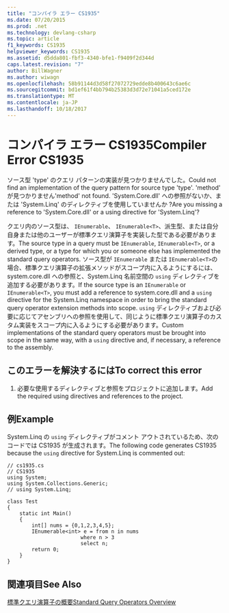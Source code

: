 ```yaml
---
title: "コンパイラ エラー CS1935"
ms.date: 07/20/2015
ms.prod: .net
ms.technology: devlang-csharp
ms.topic: article
f1_keywords: CS1935
helpviewer_keywords: CS1935
ms.assetid: d5dda801-fbf3-4340-bfe1-f9409f2d344d
caps.latest.revision: "7"
author: BillWagner
ms.author: wiwagn
ms.openlocfilehash: 58b91144d3d58f27072729edde8b400643c6ae6c
ms.sourcegitcommit: bd1ef61f4bb794b25383d3d72e71041a5ced172e
ms.translationtype: MT
ms.contentlocale: ja-JP
ms.lasthandoff: 10/18/2017
---
```

# <a name="compiler-error-cs1935"></a><span data-ttu-id="e383e-102">コンパイラ エラー CS1935</span><span class="sxs-lookup"><span data-stu-id="e383e-102">Compiler Error CS1935</span></span>
<span data-ttu-id="e383e-103">ソース型 'type' のクエリ パターンの実装が見つかりませんでした。</span><span class="sxs-lookup"><span data-stu-id="e383e-103">Could not find an implementation of the query pattern for source type 'type'.</span></span> <span data-ttu-id="e383e-104">'method' が見つかりません</span><span class="sxs-lookup"><span data-stu-id="e383e-104">'method' not found.</span></span> <span data-ttu-id="e383e-105">'System.Core.dll' への参照がないか、または 'System.Linq' のディレクティブを使用していませんか ?</span><span class="sxs-lookup"><span data-stu-id="e383e-105">Are you missing a reference to 'System.Core.dll' or a using directive for 'System.Linq'?</span></span>  
  
 <span data-ttu-id="e383e-106">クエリ内のソース型は、 `IEnumerable`、 `IEnumerable<T>`、派生型、または自分自身または他のユーザーが標準クエリ演算子を実装した型である必要があります。</span><span class="sxs-lookup"><span data-stu-id="e383e-106">The source type in a query must be `IEnumerable`, `IEnumerable<T>`, or a derived type, or a type for which you or someone else has implemented the standard query operators.</span></span> <span data-ttu-id="e383e-107">ソース型が `IEnumerable` または `IEnumerable<T>`の場合、標準クエリ演算子の拡張メソッドがスコープ内に入るようにするには、system.core.dll への参照と、System.Linq 名前空間の `using` ディレクティブを追加する必要があります。</span><span class="sxs-lookup"><span data-stu-id="e383e-107">If the source type is an `IEnumerable` or `IEnumerable<T>`, you must add a reference to system.core.dll and a `using` directive for the System.Linq namespace in order to bring the standard query operator extension methods into scope.</span></span> <span data-ttu-id="e383e-108">`using` ディレクティブおよび必要に応じてアセンブリへの参照を使用して、同じように標準クエリ演算子のカスタム実装をスコープ内に入るようにする必要があります。</span><span class="sxs-lookup"><span data-stu-id="e383e-108">Custom implementations of the standard query operators must be brought into scope in the same way, with a `using` directive and, if necessary, a reference to the assembly.</span></span>  
  
## <a name="to-correct-this-error"></a><span data-ttu-id="e383e-109">このエラーを解決するには</span><span class="sxs-lookup"><span data-stu-id="e383e-109">To correct this error</span></span>  
  
1.  <span data-ttu-id="e383e-110">必要な使用するディレクティブと参照をプロジェクトに追加します。</span><span class="sxs-lookup"><span data-stu-id="e383e-110">Add the required using directives and references to the project.</span></span>  
  
## <a name="example"></a><span data-ttu-id="e383e-111">例</span><span class="sxs-lookup"><span data-stu-id="e383e-111">Example</span></span>  
 <span data-ttu-id="e383e-112">System.Linq の `using` ディレクティブがコメント アウトされているため、次のコードでは CS1935 が生成されます。</span><span class="sxs-lookup"><span data-stu-id="e383e-112">The following code generates CS1935 because the `using` directive for System.Linq is commented out:</span></span>  
  
```  
// cs1935.cs  
// CS1935  
using System;  
using System.Collections.Generic;  
// using System.Linq;  
  
class Test  
{  
    static int Main()  
    {  
        int[] nums = {0,1,2,3,4,5};  
        IEnumerable<int> e = from n in nums  
                        where n > 3  
                        select n;  
        return 0;  
    }  
}  
```  
  
## <a name="see-also"></a><span data-ttu-id="e383e-113">関連項目</span><span class="sxs-lookup"><span data-stu-id="e383e-113">See Also</span></span>  
 [<span data-ttu-id="e383e-114">標準クエリ演算子の概要</span><span class="sxs-lookup"><span data-stu-id="e383e-114">Standard Query Operators Overview</span></span>](http://msdn.microsoft.com/library/24cda21e-8af8-4632-b519-c404a839b9b2)
